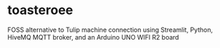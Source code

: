 # toasteroee
FOSS alternative to Tulip machine connection using Streamlit, Python, HiveMQ MQTT broker, and an Arduino UNO WIFI R2 board
